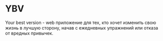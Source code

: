 # YBV
Your best version - web приложение для тех, кто хочет изменить свою жизнь в лучшую сторону, начав с ежедневных упражнений или отказа от вредных привычек.
